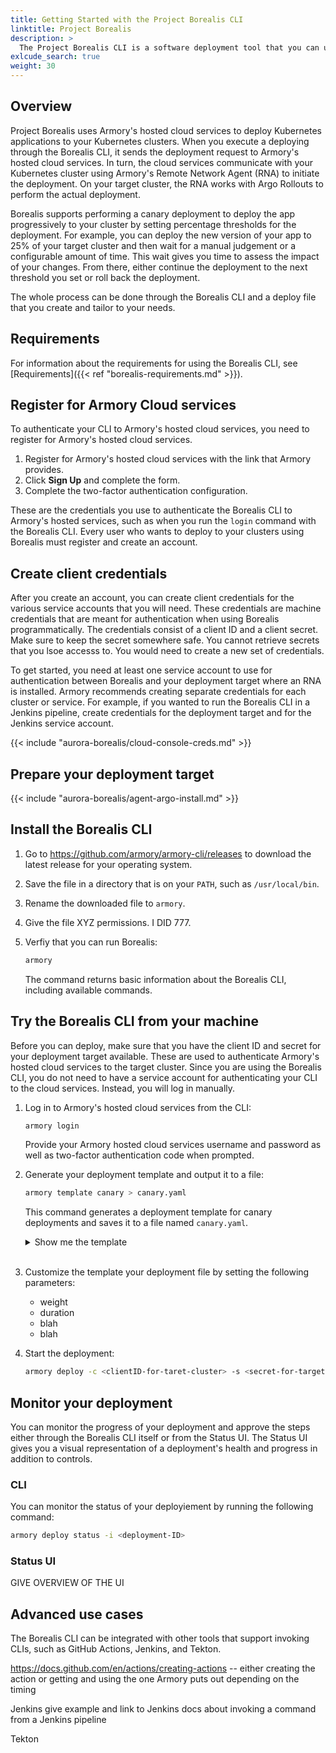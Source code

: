 ```yaml
---
title: Getting Started with the Project Borealis CLI
linktitle: Project Borealis
description: >
  The Project Borealis CLI is a software deployment tool that you can use to deploy Kubernetes applications.
exlcude_search: true
weight: 30
---
```


## Overview

Project Borealis uses Armory's hosted cloud services to deploy Kubernetes applications to your Kubernetes clusters. When you execute a deploying through the Borealis CLI, it sends the deployment request to Armory's hosted cloud services. In turn, the cloud services communicate with your Kubernetes cluster using Armory's Remote Network Agent (RNA) to initiate the deployment. On your target cluster, the RNA works with Argo Rollouts to perform the actual deployment.

Borealis supports performing a canary deployment to deploy the app progressively to your cluster by setting percentage thresholds for the deployment. For example, you can deploy the new version of your app to 25% of your target cluster and then wait for a manual judgement or a configurable amount of time. This wait gives you time to assess the impact of your changes. From there, either continue the deployment to the next threshold you set or roll back the deployment.

The whole process can be done through the Borealis CLI and a deploy file that you create and tailor to your needs.

## Requirements

For information about the requirements for using the Borealis CLI, see [Requirements]({{< ref "borealis-requirements.md" >}}). 

## Register for Armory Cloud services

To authenticate your CLI to Armory's hosted cloud services, you need to register for Armory's hosted cloud services.

1. Register for Armory's hosted cloud services with the link that Armory provides.
2. Click **Sign Up** and complete the form.
3. Complete the two-factor authentication configuration.

These are the credentials you use to authenticate the Borealis CLI to Armory's hosted services, such as when you run the `login` command with the Borealis CLI. Every user who wants to deploy to your clusters using Borealis must register and create an account.

## Create client credentials 

After you create an account, you can create client credentials for the various service accounts that you will need. These credentials are machine credentials that are meant for authentication when using Borealis programmatically. The credentials consist of a client ID and a client secret. Make sure to keep the secret somewhere safe. You cannot retrieve secrets that you lsoe accesss to. You would need to create a new set of credentials.

To get started, you need at least one service account to use for authentication between Borealis and your deployment target where an RNA is installed. Armory recommends creating separate credentials for each cluster or service. For example, if you wanted to run the Borealis CLI in a Jenkins pipeline, create credentials for the deployment target and for the Jenkins service account.

{{< include "aurora-borealis/cloud-console-creds.md" >}}

## Prepare your deployment target

{{< include "aurora-borealis/agent-argo-install.md" >}}

## Install the Borealis CLI

1. Go to https://github.com/armory/armory-cli/releases to download the latest release for your operating system.
2. Save the file in a directory that is on your `PATH`, such as `/usr/local/bin`.
3. Rename the downloaded file to `armory`.
4. Give the file XYZ permissions.
   I DID 777.
5. Verfiy that you can run Borealis:

   ```bash
   armory 
   ```

   The command returns basic information about the Borealis CLI, including available commands.

## Try the Borealis CLI from your machine

Before you can deploy, make sure that you have the client ID and secret for your deployment target available. These are used to authenticate Armory's hosted cloud services to the target cluster. Since you are using the Borealis CLI, you do not need to have a service account for authenticating your CLI to the cloud services. Instead, you will log in manually.

1. Log in to Armory's hosted cloud services from the CLI:
   
   ```bash
   armory login
   ```

   Provide your Armory hosted cloud services username and password as well as two-factor authentication code when prompted.
2. Generate your deployment template and output it to a file:
   
   ```bash
   armory template canary > canary.yaml
   ```

   This command generates a deployment template for canary deployments and saves it to a file named `canary.yaml`.
   <details><summary>Show me the template</summary>
   
   ```yaml
   SOME YAML HERE
   ```
   </details><br>

3. Customize the template your deployment file by setting the following parameters:
   - weight
   - duration
   - blah 
   - blah
4. Start the deployment:
   
   ```bash
   armory deploy -c <clientID-for-taret-cluster> -s <secret-for-target-cluster>  -f canary.yaml
   ```


## Monitor your deployment

You can monitor the progress of your deployment and approve the steps either through the Borealis CLI itself or from the Status UI. The Status UI gives you a visual representation of a deployment's health and progress in addition to controls.

### CLI 

You can monitor the status of your deployiement by running the following command:

```bash
armory deploy status -i <deployment-ID>
```

### Status UI

GIVE OVERVIEW OF THE UI

## Advanced use cases

The Borealis CLI can be integrated with other tools that support invoking CLIs, such as GitHub Actions, Jenkins, and Tekton. 

https://docs.github.com/en/actions/creating-actions -- either creating the action or getting and using the one Armory puts out depending on the timing

Jenkins give example and link to Jenkins docs about invoking a command from a Jenkins pipeline

Tekton